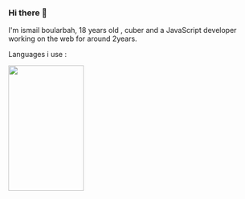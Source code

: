 ### Hi there 👋

I'm ismail boularbah, 18 years old , cuber and a JavaScript developer working on the web for around 2years.

Languages i use :

<img style="height:250px;width:150px;" src="https://boularbahismail.netlify.app/blog/jslogo.svg" />
